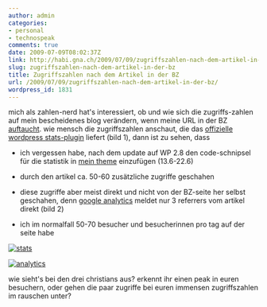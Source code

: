 ```yaml
---
author: admin
categories:
- personal
- technospeak
comments: true
date: 2009-07-09T08:02:37Z
link: http://habi.gna.ch/2009/07/09/zugriffszahlen-nach-dem-artikel-in-der-bz/
slug: zugriffszahlen-nach-dem-artikel-in-der-bz
title: Zugriffszahlen nach dem Artikel in der BZ
url: /2009/07/09/zugriffszahlen-nach-dem-artikel-in-der-bz/
wordpress_id: 1831
---
```


mich als zahlen-nerd hat's interessiert, ob und wie sich die zugriffs-zahlen auf mein bescheidenes blog verändern, wenn meine URL in der BZ [auftaucht](http://www.bernerzeitung.ch/digital/gadgets/Evernote/story/17872878). 
wie mensch die zugriffszahlen anschaut, die das [offizielle wordpress stats-plugin](http://wordpress.org/extend/plugins/stats/screenshots/) liefert (bild 1), dann ist zu sehen, dass 



	
  * ich vergessen habe, nach dem update auf WP 2.8 den code-schnipsel für die statistik in [mein theme](http://wordpress.org/extend/themes/slide-o-matic) einzufügen (13.6-22.6)

	
  * durch den artikel ca. 50-60 zusätzliche zugriffe geschahen

	
  * diese zugriffe aber meist direkt und nicht von der BZ-seite her selbst geschahen, denn [google analytics](http://www.google.com/analytics/) meldet nur 3 referrers vom artikel direkt (bild 2)

	
  * ich im normalfall 50-70 besucher und besucherinnen pro tag auf der seite habe



[![stats](http://habi.gna.ch/wp-content/uploads/2009/07/stats-300x131.png)](http://habi.gna.ch/wp-content/uploads/2009/07/stats.png)

[![analytics](http://habi.gna.ch/wp-content/uploads/2009/07/analytics-300x206.png)](http://habi.gna.ch/wp-content/uploads/2009/07/analytics.png)

  

wie sieht's bei den drei christians aus? erkennt ihr einen peak in euren besuchern, oder gehen die paar zugriffe bei euren immensen zugriffszahlen im rauschen unter?





